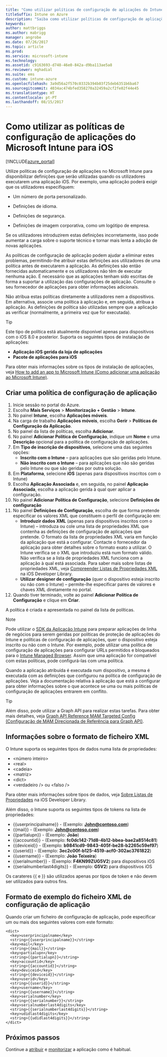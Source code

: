 ```yaml
---
title: "Como utilizar políticas de configuração de aplicações do Intune para iOS"
titleSuffix: Intune on Azure
description: "Saiba como utilizar políticas de configuração de aplicações para disponibilizar dados de configuração a uma aplicação iOS quando é executada.\""
keywords: 
author: mattbriggs
ms.author: mabrigg
manager: angrobe
ms.date: 07/26/2017
ms.topic: article
ms.prod: 
ms.service: microsoft-intune
ms.technology: 
ms.assetid: c9163693-d748-46e0-842a-d9ba113ae5a8
ms.reviewer: mghadial
ms.suite: ems
ms.custom: intune-azure
ms.openlocfilehash: 3a9d56a2f570c0332b394b03f25deb6351b6ba67
ms.sourcegitcommit: 4034ac474bfed358270a32459a2cf2fe02f44e45
ms.translationtype: HT
ms.contentlocale: pt-PT
ms.lasthandoff: 08/15/2017
---
```

# <a name="how-to-use-microsoft-intune-app-configuration-policies-for-ios"></a>Como utilizar as políticas de configuração de aplicações do Microsoft Intune para iOS

[!INCLUDE[azure_portal](./includes/azure_portal.md)]

Utilize políticas de configuração de aplicações no Microsoft Intune para disponibilizar definições que serão utilizadas quando os utilizadores executarem uma aplicação iOS. Por exemplo, uma aplicação poderá exigir que os utilizadores especifiquem:

-   Um número de porta personalizado.

-   Definições de idioma.

-   Definições de segurança.

-   Definições de imagem corporativa, como um logótipo de empresa.

Se os utilizadores introduzirem estas definições incorretamente, isso pode aumentar a carga sobre o suporte técnico e tornar mais lenta a adoção de novas aplicações.

As políticas de configuração de aplicação podem ajudar a eliminar estes problemas, permitindo-lhe atribuir estas definições aos utilizadores de uma política antes de executarem a aplicação. As definições são então fornecidas automaticamente e os utilizadores não têm de executar nenhuma ação. É necessário que as aplicações tenham sido escritas de forma a suportar a utilização das configurações de aplicação. Consulte o seu fornecedor de aplicações para obter informações adicionais.

Não atribua estas políticas diretamente a utilizadores nem a dispositivos. Em alternativa, associe uma política à aplicação e, em seguida, atribua a aplicação. As definições de política são utilizadas sempre que a aplicação as verificar (normalmente, a primeira vez que for executada).

> [!TIP]
> Este tipo de política está atualmente disponível apenas para dispositivos com o iOS 8.0 e posterior. Suporta os seguintes tipos de instalação de aplicações:
>
> -   **Aplicação iOS gerida da loja de aplicações**
> -   **Pacote de aplicações para iOS**
>
> Para obter mais informações sobre os tipos de instalação de aplicações, veja [How to add an app to Microsoft Intune (Como adicionar uma aplicação ao Microsoft Intune)](apps-add.md).

## <a name="create-an-app-configuration-policy"></a>Criar uma política de configuração de aplicação
1.  Inicie sessão no portal do Azure.
2.  Escolha **Mais Serviços** > **Monitorização + Gestão** > **Intune**.
3.  No painel **Intune**, escolha **Aplicações móveis**.
4.  Na carga de trabalho **Aplicações móveis**, escolha **Gerir** > **Políticas de Configuração da Aplicação**.
5.  No painel da lista de políticas, escolha **Adicionar**.
6.  No painel **Adicionar Política de Configuração**, indique um **Nome** e uma **Descrição** opcional para a política de configuração de aplicações.
7.  Em **Tipo de inscrição de dispositivos**, selecione uma das seguintes opções:
    - **Inscrito com o Intune** – para aplicações que são geridas pelo Intune.
    - **Não inscrito com o Intune** – para aplicações que não são geridas pelo Intune ou que são geridas por outra solução.
8.  Em **Plataforma**, selecione **iOS** (apenas para dispositivos inscritos com o Intune)
9.  Escolha **Aplicação Associada** e, em seguida, no painel **Aplicação Associada**, escolha a aplicação gerida à qual quer aplicar a configuração.
10. No painel **Adicionar Política de Configuração**, selecione **Definições de configuração**
11. No painel **Definições de Configuração**, escolha de que forma pretende especificar os valores XML que constituem o perfil de configuração em:
    - **Introduzir dados XML** (apenas para dispositivos inscritos com o Intune) – introduza ou cole uma lista de propriedades XML que contenha as definições de configuração de aplicações que pretende. O formato da lista de propriedades XML varia em função da aplicação que está a configurar. Contacte o fornecedor da aplicação para obter detalhes sobre o formato exato a utilizar.
O Intune verifica se o XML que introduziu está num formato válido. Não verifica se a lista de propriedades XML funciona com a aplicação à qual está associada.
Para saber mais sobre listas de propriedades XML, veja [Compreender Listas de Propriedades XML](https://developer.apple.com/library/ios/documentation/Cocoa/Conceptual/PropertyLists/UnderstandXMLPlist/UnderstandXMLPlist.html) na iOS Developer Library.
    - **Utilizar designer de configuração** (quer o dispositivo esteja inscrito ou não com o Intune) – permite-lhe especificar pares de valores e chaves XML diretamente no portal.
11. Quando tiver terminado, volte ao painel **Adicionar Política de Configuração** e clique em **Criar**.

A política é criada e apresentada no painel da lista de políticas.



>[!Note]
>Pode utilizar o [SDK da Aplicação Intune](https://docs.microsoft.com/intune/app-sdk-ios) para preparar aplicações de linha de negócios para serem geridas por políticas de proteção de aplicações do Intune e políticas de configuração de aplicações, quer o dispositivo esteja inscrito ou não com o Intune. Por exemplo, pode utilizar uma política de configuração de aplicações para configurar URLs permitidos e bloqueados para o [Intune Managed Browser](app-configuration-managed-browser.md). Assim que uma aplicação for compatível com estas políticas, pode configurá-las com uma política.


Quando a aplicação atribuída é executada num dispositivo, a mesma é executada com as definições que configurou na política de configuração de aplicações.
Veja a documentação relativa à aplicação que está a configurar para obter informações sobre o que acontece se uma ou mais políticas de configuração de aplicações entrarem em conflito.

>[!Tip]
>Além disso, pode utilizar a Graph API para realizar estas tarefas. Para obter mais detalhes, veja [Graph API Reference MAM Targeted Config (Configuração de MAM Direcionada de Referência para Graph API)](https://graph.microsoft.io/docs/api-reference/beta/api/intune_mam_targetedmanagedappconfiguration_create).


## <a name="information-about-the-xml-file-format"></a>Informações sobre o formato de ficheiro XML

O Intune suporta os seguintes tipos de dados numa lista de propriedades:

- &lt;número inteiro&gt;
- &lt;real&gt;
- &lt;cadeia&gt;
- &lt;matriz&gt;
- &lt;dict&gt;
- &lt;verdadeiro /&gt; ou &lt;falso /&gt;

Para obter mais informações sobre tipos de dados, veja [Sobre Listas de Propriedades](https://developer.apple.com/library/ios/documentation/Cocoa/Conceptual/PropertyLists/AboutPropertyLists/AboutPropertyLists.html) na iOS Developer Library.

Além disso, o Intune suporta os seguintes tipos de tokens na lista de propriedades:
- \{\{userprincipalname\}\} - (Exemplo: **John@contoso.com**)
- \{\{mail\}\} - (Exemplo: **John@contoso.com**)
- \{\{partialupn\}\} - (Exemplo: **João**)
- \{\{accountid\}\} - (Exemplo: **fc0dc142-71d8-4b12-bbea-bae2a8514c81**)
- \{\{deviceid\}\} - (Exemplo: **b9841cd9-9843-405f-be28-b2265c59ef97**)
- \{\{userid\}\} - (Exemplo: **3ec2c00f-b125-4519-acf0-302ac3761822**)
- \{\{username\}\} - (Exemplo: **João Teixeira**)
- \{\{serialnumber\}\} - (Exemplo: **F4KN99ZUG5V2**) para dispositivos iOS
- \{\{serialnumberlast4digits\}\} - (Exemplo: **G5V2**) para dispositivos iOS

Os carateres \{\{ e \}\} são utilizados apenas por tipos de token e não devem ser utilizados para outros fins.

## <a name="example-format-for-an-app-configuration-xml-file"></a>Formato de exemplo do ficheiro XML de configuração de aplicação

Quando criar um ficheiro de configuração de aplicação, pode especificar um ou mais dos seguintes valores com este formato:

```
<dict>
  <key>userprincipalname</key>
  <string>{{userprincipalname}}</string>
  <key>mail</key>
  <string>{{mail}}</string>
  <key>partialupn</key>
  <string>{{partialupn}}</string>
  <key>accountid</key>
  <string>{{accountid}}</string>
  <key>deviceid</key>
  <string>{{deviceid}}</string>
  <key>userid</key>
  <string>{{userid}}</string>
  <key>username</key>
  <string>{{username}}</string>
  <key>serialnumber</key>
  <string>{{serialnumber}}</string>
  <key>serialnumberlast4digits</key>
  <string>{{serialnumberlast4digits}}</string>
  <key>udidlast4digits</key>
  <string>{{udidlast4digits}}</string>
</dict>

```

## <a name="next-steps"></a>Próximos passos

Continue a [atribuir](apps-deploy.md) e [monitorizar](apps-monitor.md) a aplicação como é habitual.